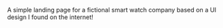 A simple landing page for a fictional smart watch company based on a UI design I found on the internet!
